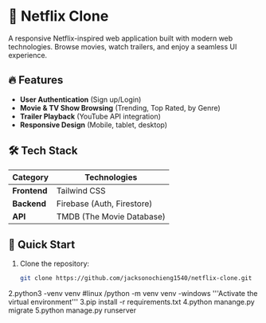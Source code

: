 # 🍿 Netflix Clone

A responsive Netflix-inspired web application built with modern web technologies. Browse movies, watch trailers, and enjoy a seamless UI experience.


## 🔥 Features
- **User Authentication** (Sign up/Login)  
- **Movie & TV Show Browsing** (Trending, Top Rated, by Genre)  
- **Trailer Playback** (YouTube API integration)  
- **Responsive Design** (Mobile, tablet, desktop)    

## 🛠 Tech Stack
| Category       | Technologies |
|----------------|-------------|
| **Frontend**   | Tailwind CSS |
| **Backend**    | Firebase (Auth, Firestore) |
| **API**        | TMDB (The Movie Database) |

## 🚀 Quick Start
1. Clone the repository:
   ```bash
   git clone https://github.com/jacksonochieng1540/netflix-clone.git
2.python3 -venv venv #linux /python -m venv venv -windows 
  '''Activate the virtual environment'''
3.pip install -r requirements.txt
4.python manange.py migrate
5.python manage.py runserver
